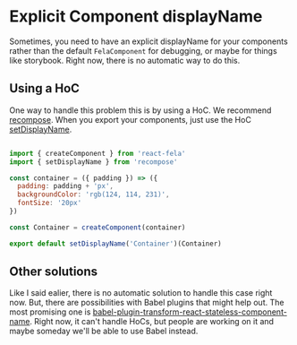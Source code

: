 # Explicit Component displayName

Sometimes, you need to have an explicit displayName for your components rather than the default `FelaComponent` for debugging, or maybe for things like storybook. Right now, there is no automatic way to do this.

## Using a HoC

One way to handle this problem this is by using a HoC. We recommend [recompose](https://github.com/acdlite/recompose).
When you export your components, just use the HoC [setDisplayName](https://github.com/acdlite/recompose/blob/master/docs/API.md#setdisplayname).

```javascript

import { createComponent } from 'react-fela'
import { setDisplayName } from 'recompose'

const container = ({ padding }) => ({
  padding: padding + 'px',
  backgroundColor: 'rgb(124, 114, 231)',
  fontSize: '20px'
})

const Container = createComponent(container)

export default setDisplayName('Container')(Container)

```

## Other solutions

Like I said ealier, there is no automatic solution to handle this case right now.
But, there are possibilities with Babel plugins that might help out. The most promising one is [babel-plugin-transform-react-stateless-component-name](https://github.com/wyze/babel-plugin-transform-react-stateless-component-name).
Right now, it can't handle HoCs, but people are working on it and maybe someday we'll be able to use Babel instead.
